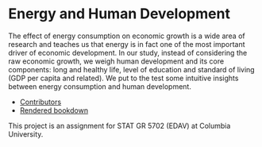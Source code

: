 # Energy and Human Development

The effect of energy consumption on economic growth is a wide area of research and teaches us that energy is in fact one of the most important driver of economic development. In our study, instead of considering the raw economic growth, we weigh human development and its core components: long and healthy life, level of education and standard of living (GDP per capita and related). We put to the test some intuitive insights between energy consumption and human development.

- [Contributors](https://github.com/AntoninVidon/energyhumandevelopment/graphs/contributors)
- [Rendered bookdown](https://antoninvidon.github.io/energyhumandevelopment/)

This project is an assignment for STAT GR 5702 (EDAV) at Columbia University.
